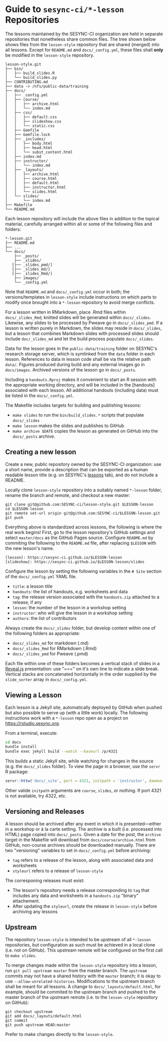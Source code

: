 # Guide to `sesync-ci/*-lesson` Repositories

The lessons maintained by the SESYNC-CI organization are held in separate repositories that nonetheless share common files. The tree shown below shows files from the `lesson-style` repository that are shared (merged) into all lessons. Except for `README.md` and `docs/_config.yml`, these files shall **only** be modified in the `lesson-style` repository.

```
lesson-style.git
├── bin/
│   ├── build_slides.R
│   └── build_slides.py
├── CONTRIBUTING.md
├── data -> /nfs/public-data/training
├── docs/
│   ├── _config.yml
│   ├── course/
│   │   ├── archive.html
│   │   └── index.md
│   ├── css/
│   │   ├── default.css
│   │   ├── slideshow.css
│   │   └── static.css
│   ├── Gemfile
│   ├── Gemfile.lock
│   ├── _includes/
│   │   ├── body.html
│   │   ├── head.html
│   │   └── subst_content.html
│   ├── index.md
│   ├── instructor/
│   │   └── index.md
│   ├── _layouts/
│   │   ├── archive.html
│   │   ├── course.html
│   │   ├── default.html
│   │   ├── instructor.html
│   │   └── slides.html
│   └── slides/
│       └── index.md
├── Makefile
└── README.md
```

Each lesson repository will include the above files in addition to the topical material, carefully arranged within all or some of the following files and folders:

```
*-lesson.git
├── README.md
├── ...
└── docs/
    ├── _posts/
    ├── _slides/
   [├── _slides_pmd/]
   [├── _slides_md/]
   [├── _slides_Rmd/]
    ├── images/
    └── _config.yml
```

Note that `README.md` and `docs/_config.yml` occur in both; the versions/templates in `lesson-style` include instructions on which parts to modify once brought into a `*-lesson` repository to avoid merge conflicts.

For a lesson written in RMarkdown, place .Rmd files within `docs/_slides_Rmd`; knitted slides will be generated within `docs/_slides`. Likewise, any slides to be processed by Pweave go in `docs/_slides_pmd`. If a lesson is written purely in Markdown, the slides may reside in `docs/_slides`, but a lesson that combines Markdown slides with processed slides should include `doc/_slides_md` and let the build process populate `docs/_slides`.

Data for the lesson goes in the `public-data/training` folder on SESYNC's research storage server, which is symlinked from the `data` folder in each lesson. References to data in lesson code shall be via the relative path `data/`. Figures produced during build and any external images go in `docs/images`. Archived versions of the lesson go in `docs/_posts`.

Including a `handouts.Rproj` makes it convenient to start an R session with the appropriate working directory, and will be included in the [handouts] associated with each lesson. All additional handouts (including data) must be listed in the `docs/_config.yml`.

The Makefile includes targets for building and publishing lessons:
  - `make slides` to run the `bin/build_slides.*` scripts that populate `docs/_slides`
  - `make lesson` makes the slides and publishes to GitHub
  - `make archive $DATE` copies the lesson as generated on GitHub into the `docs/_posts` archive.

## Creating a **new** lesson

Create a new, public repository owned by the SESYNC-CI organization: use a short name, provide a description that can be exported as a human readable lesson title (e.g. on SESYNC's [lessons] tab), and do not include a README.

Locally clone `lesson-style` repository into a suitably named `*-lesson` folder, rename the branch and remote, and checkout a new master:

```
git clone git@github.com:SESYNC-ci/lesson-style.git $LESSON-lesson
cd $LESSON-lesson
git remote set-url origin git@github.com:SESYNC-ci/$LESSON-lesson.git
git push
```

Everything above is standardized across lessons, the following is where the real work begins! First, go to the lesson repository's GitHub settings and select `master/docs` as the GitHub Pages source. Configure `README.md` by commiting the following to the `README.md` file, after replacing `$LESSON` with the new lesson's name.

```
[lesson]: https://sesync-ci.github.io/$LESSON-lesson
[slideshow]: https://sesync-ci.github.io/$LESSON-lesson/slides
```

Configure the lesson by setting the following variables in the `# Site` section of the `docs/_config.yml` YAML file.

- `title`: a lesson title
- `handouts`: the list of handouts, e.g. worksheets and data
- `tag`: the release version associated with the `handouts.zip` attached to a release, if any
- `lesson`: the number of the lesson in a workshop setting
- `instructor`: who will give the lesson in a workshop setting
- `authors`: the list of contributors

Always create the `docs/_slides` folder, but develop content within one of the following folders as appropriate:

- `docs/_slides_md` for markdown (.md)
- `docs/_slides_Rmd` for RMarkdown (.Rmd)
- `docs/_slides_pmd` for Pweave (.pmd)

Each file within one of these folders becomes a vertical stack of slides in a [Reveal.js] presentation: use "===" on it's own line to indicate a slide break. Vertical stacks are concatenated horizontally in the order supplied by the `slide_sorter` array in `docs/_config.yml`.

## Viewing a Lesson

Each lesson is a Jekyll site, automatically deployed by GitHub when pushed but also possible to serve up (with a little work) locally. The following instructions work with a `*-lesson` repo open as a project on https://rstudio.sesync.org.

From a terminal, execute:

```bash
cd docs
bundle install
bundle exec jekyll build --watch --baseurl /p/4321
```

This builds a static Jekyll site, while watching for changes in the source (e.g. the `docs/_slides` folder). To view the page in a browser, use the `servr` R package:

```r
servr::httw('docs/_site', port = 4321, initpath = 'instructor', daemon = TRUE)
```

Other valide `initpath` arguments are `course`, `slides`, or nothing. If port 4321 is not available, try 4322, etc.

## Versioning and Releases

A lesson should be archived after any event in which it is presented&mdash;either in a workshop or à la carte setting. The archive is a built (i.e. processed into HTML) page copied into `docs/_posts`. Given a date for the post, the `archive` target in the Makefile will download from `docs/course/archive.html` from GitHub, non-course archives should be downloaded manually. There are two "versioning" variables to set in `docs/_config.yml` before archiving:

- `tag` refers to a release of the lesson, along with associated data and worksheets
- `styleurl` refers to a release of `lesson-style`

The corresponing releases must exist:
- The lesson's repository needs a release corresponding to `tag` that includes any data and worksheets in a `handouts.zip` "binary" attachement.
- After updating the `styleurl`, create the release in `lesson-style` before archiving any lessons

## Upstream

The repository `lesson-style` is intended to be upstream of all `*-lesson` repositories, but configuration as such must be achieved in a local clone (i.e. not on GitHub). This upstream remote will be configured on the first call to `make slides`.

To merge changes made within the `lesson-style` repository into a lesson, run `git pull upstream master` from the master branch. The `upstream` commits may not have a shared history with the `master` branch; it is okay to use `--allow-unrelated-histories`.  Modifications to the upstream branch shall be meant for all lessons. A change to `docs/_layouts/default.html`, for example, should be commited to the upstream branch and pushed to the master branch of the upstream remote (i.e. to the `lesson-style` repository on GitHub):

```
git checkout upstream
git add docs/_layouts/default.html
git commit
git push upstream HEAD:master
```

Prefer to make changes directly to the `lesson-style`.

[Reveal.js]: http://lab.hakim.se/reveal-js
[lessons]: http://www.sesync.org/for-you/cyberinfrastructure/training/%C3%A0-la-carte-lessons
[handout]: https://github.com/sesync-ci/handouts
